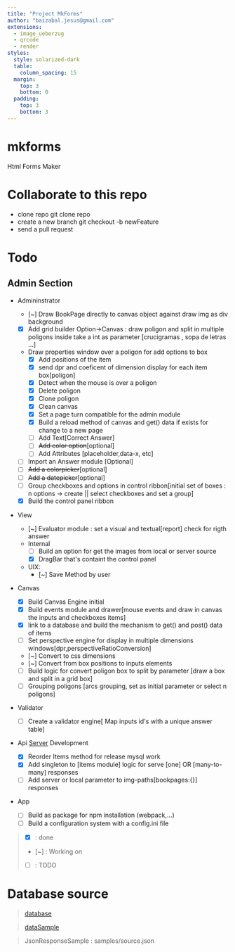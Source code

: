 ```yaml
---
title: "Project MkForms"
author: "baizabal.jesus@gmail.com"
extensions:
  - image_ueberzug
  - qrcode
  - render
styles:
  style: solarized-dark
  table:
    column_spacing: 15
  margin:
    top: 3
    bottom: 0
  padding:
    top: 3
    bottom: 3
---
```


# mkforms

Html Forms Maker

# Collaborate to this repo

- clone repo git clone repo
- create a new branch git checkout -b newFeature
- send a pull request

# Todo

## Admin Section

- Admininstrator
  - [~] Draw BookPage directly to canvas object against draw img as div background
  - [x] Add grid builder Option->Canvas : draw poligon and split in multiple poligons inside take a int as parameter [crucigramas , sopa de letras ...]
  - Draw properties window over a poligon for add options to box
    - [x] Add positions of the item
    - [x] send dpr and coeficent of dimension display for each item box[poligon]
    - [x] Detect when the mouse is over a poligon
    - [x] Delete poligon
    - [x] Clone poligon
    - [x] Clean canvas
    - [x] Set a page turn compatible for the admin module
    - [x] Build a reload method of canvas and get() data if exists for change to a new page
    - [ ] Add Text[Correct Answer]
    - [ ] ~~Add color option~~[optional]
    - [ ] Add Attributes [placeholder,data-x, etc]
  - [ ] Import an Answer module [Optional]
  - [ ] ~~Add a colorpicker~~[optional]
  - [ ] ~~Add a datepicker~~[optional]
  - [ ] Group checkboxes and options in control ribbon[initial set of boxes : n options -> create || select checkboxes and set a group]
  - [x] Build the control panel ribbon
- View
  - [~] Evaluator module : set a visual and textual[report] check for rigth answer
  - Internal
    - [ ] Build an option for get the images from local or server source
    - [x] DragBar that's containt the control panel
  - UIX:
    - [~] Save Method by user
- Canvas
  - [x] Build Canvas Engine initial
  - [x] Build events module and drawer[mouse events and draw in canvas the inputs and checkboxes items]
  - [x] link to a database and build the mechanism to get() and post() data of items
  - [ ] Set perspective engine for display in multiple dimensions windows[dpr,perspectiveRatioConversion]
  - [~] Convert to css dimensions
  - [~] Convert from box positions to inputs elements
  - [ ] Build logic for convert poligon box to split by parameter [draw a box and split in a grid box]
  - [ ] Grouping poligons [arcs grouping, set as initial parameter or select n poligons]
- Validator

  - [ ] Create a validator engine[ Map inputs id's with a unique answer table]

- Api [Server](https://github.com/ambagasdowa/bms_connector.git) Development

  - [x] Reorder Items method for release mysql work
  - [x] Add singleton to [items module] logic for serve [one] OR [many-to-many] responses
  - [ ] Add server or local parameter to img-paths[bookpages:{}] responses

- App
  - [ ] Build as package for npm installation (webpack,...)
  - [ ] Build a configuration system with a config.ini file

> - [x] : done
> - [~] : Working on
> - [ ] : TODO

# Database source

> [database](https://gitlab.com/ambagasdowa/sql/-/raw/master/mariadb/panamericano/bms.sql)

> [dataSample](https://gitlab.com/ambagasdowa/sql/-/raw/master/mariadb/panamericano/bms_bulk_data.sql)

> JsonResponseSample : samples/source.json
